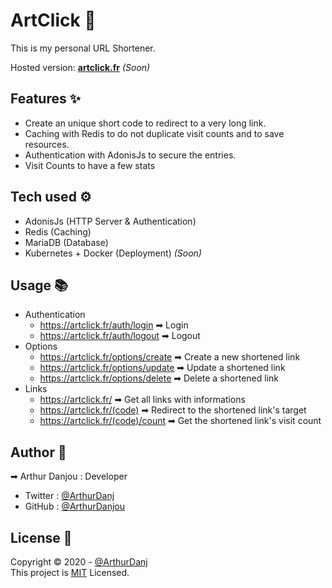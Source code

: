 # ArtClick 🔗

This is my personal URL Shortener.

Hosted version: [**artclick.fr**](https://artclick.fr) *(Soon)*

## Features ✨

- Create an unique short code to redirect to a very long link.
- Caching with Redis to do not duplicate visit counts and to save resources.
- Authentication with AdonisJs to secure the entries.
- Visit Counts to have a few stats

## Tech used ⚙

- AdonisJs (HTTP Server & Authentication)
- Redis (Caching)
- MariaDB (Database)
- Kubernetes + Docker (Deployment) *(Soon)*

## Usage 📚

- Authentication
  - https://artclick.fr/auth/login ➡ Login
  - https://artclick.fr/auth/logout ➡ Logout
- Options
  - https://artclick.fr/options/create ➡ Create a new shortened link
  - https://artclick.fr/options/update ➡ Update a shortened link
  - https://artclick.fr/options/delete ➡ Delete a shortened link
- Links
  - https://artclick.fr/ ➡ Get all links with informations
  - https://artclick.fr/(code) ➡ Redirect to the shortened link's target
  - https://artclick.fr/(code)/count ➡ Get the shortened link's visit count

## Author 👤
➡ Arthur Danjou : Developer
- Twitter : [@ArthurDanj](https://twitter.com/ArthurDanj)
- GitHub : [@ArthurDanjou](https://github.com/ArthurDanjou)

## License 📑
Copyright © 2020 - [@ArthurDanj](https://arthurdanjou.fr) \
This project is [MIT](https://github.com/ArthurDanjou/artclick/blob/master/LICENSE) Licensed.
